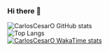 ### Hi there 👋

![CarlosCesarO GitHub stats](https://github-readme-stats.vercel.app/api?username=CarlosCesarO&show_icons=true&theme=transparent)  
![Top Langs](https://github-readme-stats.vercel.app/api/top-langs/?username=CarlosCesarO&hide_progress=false)  
[![CarlosCesarO WakaTime stats](https://github-readme-stats.vercel.app/api/wakatime?username=ffflabs)](https://github.com/CarlosCesarO/github-readme-stats)
